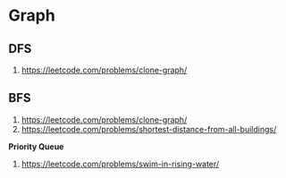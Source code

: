 Graph
=====

DFS
----
1. https://leetcode.com/problems/clone-graph/

BFS
----
1. https://leetcode.com/problems/clone-graph/
2. https://leetcode.com/problems/shortest-distance-from-all-buildings/

**Priority Queue**
1. https://leetcode.com/problems/swim-in-rising-water/
